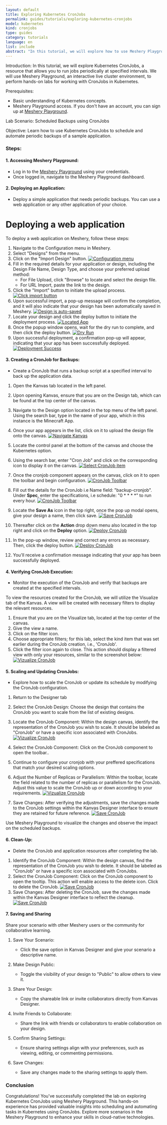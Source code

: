 ```yaml
---
layout: default
title: Exploring Kubernetes CronJobs
permalink: guides/tutorials/exploring-kubernetes-cronjobs
model: kubernetes
kind: cronjobs
type: guides
category: tutorials
language: en
list: include
abstract: "In this tutorial, we will explore how to use Meshery Playground, an interactive live cluster environment, to perform hands-on labs for managing Kubernetes CronJobs."
---
```


Introduction:
In this tutorial, we will explore Kubernetes CronJobs, a resource that allows you to run jobs periodically at specified intervals. We will use Meshery Playground, an interactive live cluster environment, to perform hands-on labs for working with CronJobs in Kubernetes.

Prerequisites:

- Basic understanding of Kubernetes concepts.
- Meshery Playground access. If you don't have an account, you can sign up at [Meshery Playground](https://play.meshery.io).

Lab Scenario: Scheduled Backups using CronJobs

Objective:
Learn how to use Kubernetes CronJobs to schedule and automate periodic backups of a sample application.

### Steps:

#### 1. **Accessing Meshery Playground:**

- Log in to the [Meshery Playground](https://play.meshery.io) using your credentials.
- Once logged in, navigate to the Meshery Playground dashboard.

#### 2. **Deploying an Application:**

- Deploy a simple application that needs periodic backups. You can use a web application or any other application of your choice.

# Deploying a web application

To deploy a web application on Meshery, follow these steps:

1. Navigate to the Configuration menu in Meshery.
2. Select "Designs" from the menu.
3. Click on the "Import Design" button.
   [![Configuration menu]({{site.baseurl}}/assets/img/meshery-design/configuration-menu-design-import.png)]({{site.baseurl}}/assets/img/meshery-design/configuration-menu-design-import.png)
4. Fill in the required details for your application or design, including the Design File Name, Design Type, and choose your preferred upload method:
   - For File Upload, click "Browse" to locate and select the design file.
   - For URL Import, paste the link to the design.
5. Click the "Import" button to initiate the upload process.
   [![Click import button]({{site.baseurl}}/assets/img/meshery-design/click-import.png)]({{site.baseurl}}/assets/img/meshery-design/click-import.png)
6. Upon successful import, a pop-up message will confirm the completion, and it will also indicate that your design has been automatically saved in Meshery.
   [![Design is auto-saved]({{site.baseurl}}/assets/img/meshery-design/design-auto-save.png)]({{site.baseurl}}/assets/img/meshery-design/design-auto-save.png)
7. Locate your design and click the deploy button to initiate the deployment process.
   [![Located App]({{site.baseurl}}/assets/img/meshery-design/app-deploy.png)]({{site.baseurl}}/assets/img/meshery-design/app-deploy.png)
8. Once the popup window opens, wait for the dry run to complete, and then click the deploy button.
   [![Dry Run]({{site.baseurl}}/assets/img/meshery-design/click-deploy.png)]({{site.baseurl}}/assets/img/meshery-design/click-deploy.png)
9. Upon successful deployment, a confirmation pop-up will appear, indicating that your app has been successfully deployed.
   [![Deployment Success]({{site.baseurl}}/assets/img/meshery-design/deploy-success.png)]({{site.baseurl}}/assets/img/meshery-design/deploy-success.png)

<!--

Convey to user that Kanvas Designs are auto-saved.

-->

#### 3. **Creating a CronJob for Backups:**

- Create a CronJob that runs a backup script at a specified interval to back up the application data.

<!--

Show user how to do this using Kanvas Designer to drag and drop components and configure them.

-->

1. Open the Kanvas tab located in the left panel.
2. Upon opening Kanvas, ensure that you are on the Design tab, which can be found at the top center of the canvas.
3. Navigate to the Design option located in the top menu of the left panel. Using the search bar, type in the name of your app, which in this instance is the Minecraft App.
4. Once your app appears in the list, click on it to upload the design file onto the canvas.
   [![Navigate Kanvas]({{site.baseurl}}/assets/img/kanvas/navigate-kanvas.png)]({{site.baseurl}}/assets/img/kanvas/navigate-kanvas.png)
5. Locate the control panel at the bottom of the canvas and choose the Kubernetes option.
6. Using the search bar, enter "Cron Job" and click on the corresponding icon to display it on the canvas.
   [![Select CronJob item]({{site.baseurl}}/assets/img/kanvas/select-cronjob.png)]({{site.baseurl}}/assets/img/kanvas/select-cronjob.png)
7. Once the cronjob component appears on the canvas, click on it to open the toolbar and begin configuration.
   [![CronJob Toolbar]({{site.baseurl}}/assets/img/kanvas/toolbar-cronjob.png)]({{site.baseurl}}/assets/img/kanvas/toolbar-cronjob.png)
8. Fill out the details for the CronJob i.e Name field: "backup-cronjob". Under **Spec**, enter the specifications, i.e schedule: "0 \* \* \* \*" to run every hour.
   [![CronJob Toolbar]({{site.baseurl}}/assets/img/kanvas/tool-bar.png)]({{site.baseurl}}/assets/img/kanvas/tool-bar.png)
9. Locate the **Save As** icon in the top right, once the pop up modal opens, give your design a name, then click save.
   [![Save CronJob]({{site.baseurl}}/assets/img/kanvas/save.png)]({{site.baseurl}}/assets/img/kanvas/save.png)

10. Thereafter click on the **Action** drop down menu also located in the top right and click on the **Deploy** option.
    [![Deploy CronJob]({{site.baseurl}}/assets/img/kanvas/deploy.png)]({{site.baseurl}}/assets/img/kanvas/deploy.png)
11. In the pop-up window, review and correct any errors as necessary. Then, click the deploy button.
    [![Deploy CronJob]({{site.baseurl}}/assets/img/kanvas/deploy-app.png)]({{site.baseurl}}/assets/img/kanvas/deploy-app.png)
12. You'll receive a confirmation message indicating that your app has been successfully deployed.

#### 4. **Verifying CronJob Execution:**

- Monitor the execution of the CronJob and verify that backups are created at the specified intervals.

To view the resources created for the CronJob, we will utilize the Visualize tab of the Kanvas. A view will be created with necessary filters to display the relevant resources.

1.  Ensure that you are on the Visualize tab, located at the top center of the canvas.
2.  Give the view a name.
3.  Click on the filter icon.
4.  Choose appropriate filters; for this lab, select the kind item that was set earlier during the CronJob creation, i.e., 'CronJob'.
5.  Click the filter icon again to close. This action should display a filtered view with only your resources, similar to the screenshot below:
    [![Vizualize CronJob]({{site.baseurl}}/assets/img/kanvas/view.png)]({{site.baseurl}}/assets/img/kanvas/view.png)

<!--

Show user how to use Views and filters in Kanvas Visualizer.

-->

#### 5. **Scaling and Updating CronJobs:**

- Explore how to scale the CronJob or update its schedule by modifying the CronJob configuration.

1.  Return to the Designer tab
2.  Select the CronJob Design:
    Choose the design that contains the CronJob you want to scale from the list of existing designs.
3.  Locate the CronJob Component:
    Within the design canvas, identify the representation of the CronJob you wish to scale. It should be labeled as "CronJob" or have a specific icon associated with CronJobs.
    [![Vizualize CronJob]({{site.baseurl}}/assets/img/kanvas/design-cronjob.png)]({{site.baseurl}}/assets/img/kanvas/design-cronjob.png)
4.  Select the CronJob Component:
    Click on the CronJob component to open the toolbar..
5.  Continue to configure your cronjob with your preffered specifications that match your desired scaling options.
6.  Adjust the Number of Replicas or Parallelism:
    Within the toolbar, locate the field related to the number of replicas or parallelism for the CronJob. Adjust this value to scale the CronJob up or down according to your requirements.
    [![Vizualize CronJob]({{site.baseurl}}/assets/img/kanvas/scale.png)]({{site.baseurl}}/assets/img/kanvas/scale.png)

7.  Save Changes:
After verifying the adjustments, save the changes made to the CronJob settings within the Kanvas Designer interface to ensure they are retained for future reference.
[![Save CronJob]({{site.baseurl}}/assets/img/kanvas/save.png)]({{site.baseurl}}/assets/img/kanvas/save.png)
<!--

Show user how to use Designs and components in Kanvas Designer.

-->

Use Meshery Playground to visualize the changes and observe the impact on the scheduled backups.

#### 6. **Clean-Up:**

- Delete the CronJob and application resources after completing the lab.

1. Identify the CronJob Component:
   Within the design canvas, find the representation of the CronJob you wish to delete. It should be labeled as "CronJob" or have a specific icon associated with CronJobs.
2. Select the CronJob Component:
   Click on the CronJob component to open the tooltip. This action will enable access to the delete icon. Click to delete the CronJob.
   [![Save CronJob]({{site.baseurl}}/assets/img/kanvas/delete.png)]({{site.baseurl}}/assets/img/kanvas/delete.png)
3. Save Changes:
After deleting the CronJob, save the changes made within the Kanvas Designer interface to reflect the cleanup.
[![Save CronJob]({{site.baseurl}}/assets/img/kanvas/save-app.png)]({{site.baseurl}}/assets/img/kanvas/save-app.png)
<!--

Show user how to use Designs and components in Kanvas Designer.

-->

#### 7. **Saving and Sharing**

Share your scenario with other Meshery users or the community for collaborative learning.

1. Save Your Scenario:

   - Click the save option in Kanvas Designer and give your scenario a descriptive name.

2. Make Design Public:

   - Toggle the visibility of your design to "Public" to allow others to view it.

3. Share Your Design:

   - Copy the shareable link or invite collaborators directly from Kanvas Designer.

4. Invite Friends to Collaborate:

   - Share the link with friends or collaborators to enable collaboration on your design.

5. Confirm Sharing Settings:

   - Ensure sharing settings align with your preferences, such as viewing, editing, or commenting permissions.

6. Save Changes:
   - Save any changes made to the sharing settings to apply them.

<!--

Show user how to make Design public and share with other users in Kanvas Designer.

-->

### Conclusion

Congratulations! You've successfully completed the lab on exploring Kubernetes CronJobs using Meshery Playground. This hands-on experience has provided valuable insights into scheduling and automating tasks in Kubernetes using CronJobs. Explore more scenarios in the Meshery Playground to enhance your skills in cloud-native technologies.
